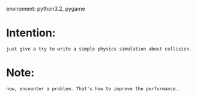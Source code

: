 enviroment: python3.2, pygame

# Intention:
    just give a try to write a simple physics simulation about collision.


# Note:
    now, encounter a problem. That's how to improve the performance..